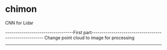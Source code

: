 # chimon
CNN for Lidar

----------------------------------First part------------------------------------------------------
Change point cloud to image for processing


--------------------------------------------------------------------------------------------------
